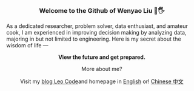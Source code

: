 <h3 align="center">Welcome to the Github of Wenyao Liu 👋🖐</h3> 

As a dedicated researcher, problem solver, data enthusiast, and amateur cook, I am experienced in improving decision making by analyzing data, majoring in but not limited to engineering. Here is my secret about the wisdom of life — 

<p align="center"><strong>View the future and get prepared.</strong></p>

<p align="center"> More about me? </p>

<p align="center"> Visit  my <a href="https://www.wenyaoliu.com/blog" target="_blank">blog Leo Code</a>and homepage in <a href="https://www.wenyaoliu.com" target="_blank">English</a> or! <a href="https://wenyaoliu.gitee.io/cn" target="_blank">Chinese 中文</a></p>

<!-- Visit my blog in [English](https://wenyaoliu.github.io/blog). Chinese blog will be set up soon ~~~-->
<!-- or [中文博客](https://wenyaoliu.github.io/cnblog).-->


<!--
**wenyaoliu/wenyaoliu** is a ✨ _special_ ✨ repository because its `README.md` (this file) appears on your GitHub profile.

Here are some ideas to get you started:

- 🔭 I’m currently working on ...
- 🌱 I’m currently learning ...
- 👯 I’m looking to collaborate on ...
- 🤔 I’m looking for help with ...
- 💬 Ask me about ...
- 📫 How to reach me: ...
- 😄 Pronouns: ...
- ⚡ Fun fact: ...
-->
